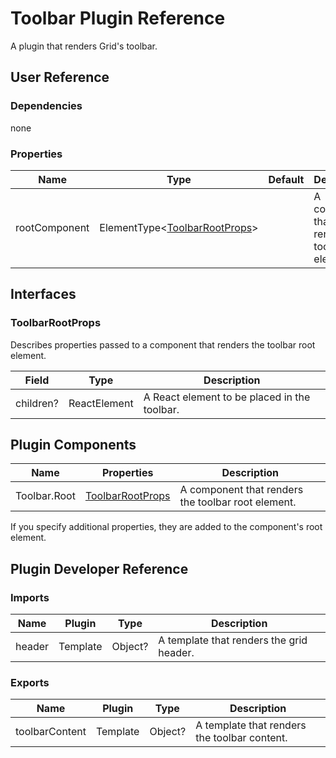 # Toolbar Plugin Reference

A plugin that renders Grid's toolbar.

## User Reference

### Dependencies

none

### Properties

Name | Type | Default | Description
-----|------|---------|------------
rootComponent | ElementType&lt;[ToolbarRootProps](#toolbarrootprops)&gt; | | A component that renders the toolbar root element.

## Interfaces

### ToolbarRootProps

Describes properties passed to a component that renders the toolbar root element.

Field | Type | Description
------|------|------------
children? | ReactElement | A React element to be placed in the toolbar.

## Plugin Components

Name | Properties | Description
-----|------------|------------
Toolbar.Root | [ToolbarRootProps](#toolbarrootprops) | A component that renders the toolbar root element.

If you specify additional properties, they are added to the component's root element.

## Plugin Developer Reference

### Imports

Name | Plugin | Type | Description
-----|--------|------|------------
header | Template | Object? | A template that renders the grid header.

### Exports

Name | Plugin | Type | Description
-----|--------|------|------------
toolbarContent | Template | Object? | A template that renders the toolbar content.
